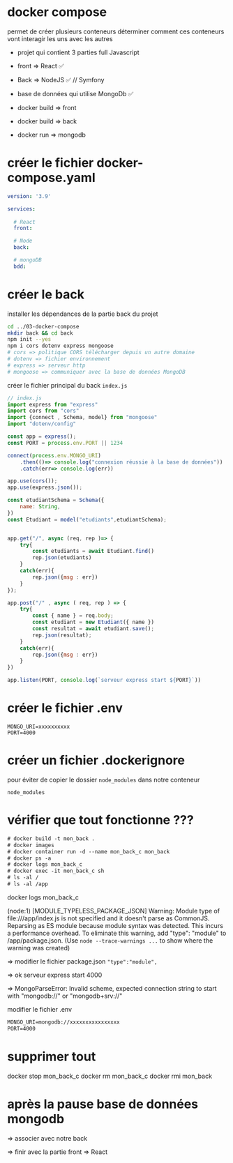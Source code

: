 # docker compose 

permet de créer plusieurs conteneurs 
déterminer comment ces conteneurs vont interagir les uns avec les autres 

- projet qui contient 3 parties full Javascript

- front => React ✅
- Back => NodeJS ✅ // Symfony 
- base de données qui utilise MongoDb ✅

- docker build => front
- docker build => back
- docker run => mongodb 

# créer le fichier docker-compose.yaml

```yaml
version: '3.9'

services:
  
  # React
  front:

  # Node
  back:

  # mongoDB
  bdd:
```

# créer le back 

installer les dépendances de la partie back du projet 

```sh
cd ../03-docker-compose
mkdir back && cd back
npm init --yes
npm i cors dotenv express mongoose
# cors => politique CORS télécharger depuis un autre domaine 
# dotenv => fichier environnement
# express => serveur http
# mongoose => communiquer avec la base de données MongoDB
```

créer le fichier principal du back `index.js`

```js
// index.js
import express from "express"
import cors from "cors"
import {connect , Schema, model} from "mongoose"
import "dotenv/config"

const app = express();
const PORT = process.env.PORT || 1234

connect(process.env.MONGO_URI)
    .then(()=> console.log("connexion réussie à la base de données"))
    .catch(err=> console.log(err))

app.use(cors());
app.use(express.json());

const etudiantSchema = Schema({
    name: String,
})
const Etudiant = model("etudiants",etudiantSchema);


app.get("/", async (req, rep )=> {
    try{
        const etudiants = await Etudiant.find()
        rep.json(etudiants)
    }
    catch(err){
        rep.json({msg : err})
    }
});

app.post("/" , async ( req, rep ) => {
    try{
        const { name } = req.body;
        const etudiant = new Etudiant({ name })
        const resultat = await etudiant.save();
        rep.json(resultat);
    }
    catch(err){
        rep.json({msg : err})
    }
})

app.listen(PORT, console.log(`serveur express start ${PORT}`))
```

# créer le fichier .env

```
MONGO_URI=xxxxxxxxxx
PORT=4000
```

# créer un fichier .dockerignore

pour éviter de copier le dossier `node_modules` dans notre conteneur

```
node_modules
```

# vérifier que tout fonctionne ???


```txt
# docker build -t mon_back .    
# docker images
# docker container run -d --name mon_back_c mon_back
# docker ps -a 
# docker logs mon_back_c 
# docker exec -it mon_back_c sh
# ls -al /
# ls -al /app
```

docker logs mon_back_c

(node:1) [MODULE_TYPELESS_PACKAGE_JSON] Warning: Module type of file:///app/index.js is not specified and it doesn't parse as CommonJS.
Reparsing as ES module because module syntax was detected. This incurs a performance overhead.
To eliminate this warning, add "type": "module" to /app/package.json.
(Use `node --trace-warnings ...` to show where the warning was created)

=> modifier le fichier package.json `"type":"module",`

=> ok serveur express start 4000

=> MongoParseError: Invalid scheme, expected connection string to start with "mongodb://" or "mongodb+srv://"

modifier le fichier .env 

```txt
MONGO_URI=mongodb://xxxxxxxxxxxxxxxx
PORT=4000
```

# supprimer tout 

docker stop mon_back_c
docker rm mon_back_c
docker rmi mon_back

# après la pause base de données mongodb 

=> associer avec notre back 

=> finir avec la partie front => React 



